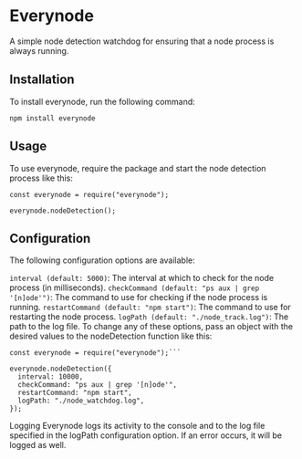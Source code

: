 # Everynode
A simple node detection watchdog for ensuring that a node process is always running.

## Installation
To install everynode, run the following command:

```npm install everynode```
## Usage
To use everynode, require the package and start the node detection process like this:

```const everynode = require("everynode");```

```everynode.nodeDetection();```

## Configuration
The following configuration options are available:

```interval (default: 5000)```: The interval at which to check for the node process (in milliseconds).
```checkCommand (default: "ps aux | grep '[n]ode'")```: The command to use for checking if the node process is running.
```restartCommand (default: "npm start")```: The command to use for restarting the node process.
```logPath (default: "./node_track.log")```: The path to the log file.
To change any of these options, pass an object with the desired values to the nodeDetection function like this:

```
const everynode = require("everynode");```

everynode.nodeDetection({
  interval: 10000,
  checkCommand: "ps aux | grep '[n]ode'",
  restartCommand: "npm start",
  logPath: "./node_watchdog.log",
});
```

Logging
Everynode logs its activity to the console and to the log file specified in the logPath configuration option. If an error occurs, it will be logged as well.
